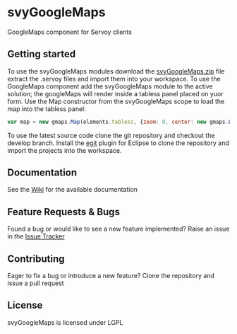svyGoogleMaps
=============

GoogleMaps component for Servoy clients


Getting started
-------------
To use the svyGoogleMaps modules download the [svyGoogleMaps.zip](https://github.com/Servoy/svyGoogleMaps/releases) file extract the .servoy files and import them into your workspace. 
To use the GoogleMaps component add the svyGoogleMaps module to the active solution;
the googleMaps will render inside a tabless panel placed on yuor form.
Use the Map constructor from the svyGoogleMaps scope to load the map into the tabless panel:

```javascript
var map = new gmaps.Map(elements.tabless, {zoom: 8, center: new gmaps.LatLng(-34.397, 150.644),})
```

To use the latest source code clone the git repository and checkout the develop branch. Install the [egit](http://www.eclipse.org/egit/download/) plugin for Eclipse to clone the repository and import the projects into the workspace.


Documentation
-------------
See the [Wiki](https://github.com/Servoy/svyGoogleMaps/wiki) for the available documentation


Feature Requests & Bugs
-----------------------
Found a bug or would like to see a new feature implemented? Raise an issue in the [Issue Tracker](https://github.com/Servoy/svyGoogleMaps/issues)


Contributing
-------------
Eager to fix a bug or introduce a new feature? Clone the repository and issue a pull request


License
-------
svyGoogleMaps is licensed under LGPL
